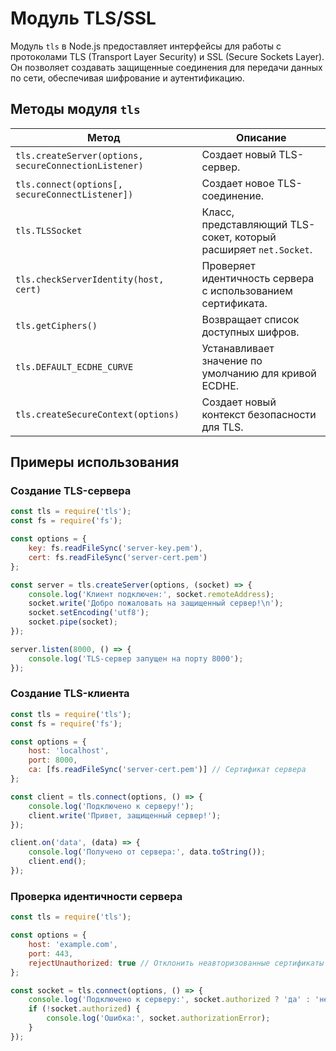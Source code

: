 # Модуль TLS/SSL

Модуль `tls` в Node.js предоставляет интерфейсы для работы с протоколами TLS (Transport Layer Security) и SSL (Secure Sockets Layer). Он позволяет создавать защищенные соединения для передачи данных по сети, обеспечивая шифрование и аутентификацию.

## Методы модуля `tls`

| Метод                          | Описание                                                                 |
|--------------------------------|--------------------------------------------------------------------------|
| `tls.createServer(options, secureConnectionListener)` | Создает новый TLS-сервер.                                          |
| `tls.connect(options[, secureConnectListener])` | Создает новое TLS-соединение.                                      |
| `tls.TLSSocket`               | Класс, представляющий TLS-сокет, который расширяет `net.Socket`.       |
| `tls.checkServerIdentity(host, cert)` | Проверяет идентичность сервера с использованием сертификата.      |
| `tls.getCiphers()`            | Возвращает список доступных шифров.                                   |
| `tls.DEFAULT_ECDHE_CURVE`     | Устанавливает значение по умолчанию для кривой ECDHE.                 |
| `tls.createSecureContext(options)` | Создает новый контекст безопасности для TLS.                      |

## Примеры использования

### Создание TLS-сервера

```javascript
const tls = require('tls');
const fs = require('fs');

const options = {
    key: fs.readFileSync('server-key.pem'),
    cert: fs.readFileSync('server-cert.pem')
};

const server = tls.createServer(options, (socket) => {
    console.log('Клиент подключен:', socket.remoteAddress);
    socket.write('Добро пожаловать на защищенный сервер!\n');
    socket.setEncoding('utf8');
    socket.pipe(socket);
});

server.listen(8000, () => {
    console.log('TLS-сервер запущен на порту 8000');
});
```

### Создание TLS-клиента

```javascript
const tls = require('tls');
const fs = require('fs');

const options = {
    host: 'localhost',
    port: 8000,
    ca: [fs.readFileSync('server-cert.pem')] // Сертификат сервера
};

const client = tls.connect(options, () => {
    console.log('Подключено к серверу!');
    client.write('Привет, защищенный сервер!');
});

client.on('data', (data) => {
    console.log('Получено от сервера:', data.toString());
    client.end();
});
```

### Проверка идентичности сервера

```javascript
const tls = require('tls');

const options = {
    host: 'example.com',
    port: 443,
    rejectUnauthorized: true // Отклонить неавторизованные сертификаты
};

const socket = tls.connect(options, () => {
    console.log('Подключено к серверу:', socket.authorized ? 'да' : 'нет');
    if (!socket.authorized) {
        console.log('Ошибка:', socket.authorizationError);
    }
});
```

```
